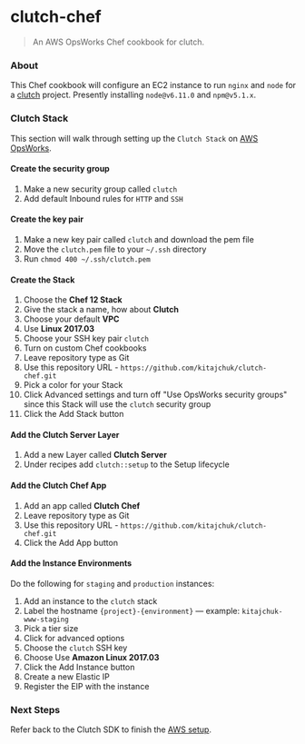 clutch-chef
===========

> An AWS OpsWorks Chef cookbook for clutch.



### About
This Chef cookbook will configure an EC2 instance to run `nginx` and `node` for a [clutch](https://github.com/kitajchuk/clutch) project. Presently installing `node@v6.11.0` and `npm@v5.1.x`.



### Clutch Stack
This section will walk through setting up the `Clutch Stack` on [AWS OpsWorks](https://aws.amazon.com/opsworks).

#### Create the security group
1. Make a new security group called `clutch`
2. Add default Inbound rules for `HTTP` and `SSH`

#### Create the key pair
1. Make a new key pair called `clutch` and download the pem file
2. Move the `clutch.pem` file to your `~/.ssh` directory
3. Run `chmod 400 ~/.ssh/clutch.pem`

#### Create the Stack
1. Choose the **Chef 12 Stack**
2. Give the stack a name, how about **Clutch**
3. Choose your default **VPC**
4. Use **Linux 2017.03**
5. Choose your SSH key pair `clutch`
6. Turn on custom Chef cookbooks
7. Leave repository type as Git
8. Use this repository URL - `https://github.com/kitajchuk/clutch-chef.git`
9. Pick a color for your Stack
10. Click Advanced settings and turn off "Use OpsWorks security groups" since this Stack will use the `clutch` security group
11. Click the Add Stack button

#### Add the Clutch Server Layer
1. Add a new Layer called **Clutch Server**
2. Under recipes add `clutch::setup` to the Setup lifecycle

#### Add the Clutch Chef App
1. Add an app called **Clutch Chef**
2. Leave repository type as Git
3. Use this repository URL - `https://github.com/kitajchuk/clutch-chef.git`
4. Click the Add App button

#### Add the Instance Environments
Do the following for `staging` and `production` instances:

1. Add an instance to the `clutch` stack
2. Label the hostname `{project}-{environment}` — example: `kitajchuk-www-staging`
3. Pick a tier size
4. Click for advanced options
5. Choose the `clutch` SSH key
6. Choose Use **Amazon Linux 2017.03**
7. Click the Add Instance button
8. Create a new Elastic IP
9. Register the EIP with the instance



### Next Steps
Refer back to the Clutch SDK to finish the [AWS setup](https://github.com/kitajchuk/clutch#aws-setup).
